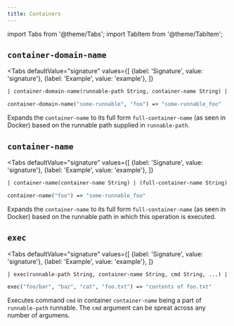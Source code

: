 ```yaml
---
title: Containers
---
```


import Tabs from '@theme/Tabs';
import TabItem from '@theme/TabItem';

## `container-domain-name`

<Tabs
  defaultValue="signature"
  values={[
    {label: 'Signature', value: 'signature'},
    {label: 'Example', value: 'example'},
  ]}
>

<TabItem value="signature">

```clojure
| container-domain-name(runnable-path String, container-name String) | (full-container-name String)
```

</TabItem>

<TabItem value="example">

```clojure
container-domain-name("some-runnable", "foo") => "some-runnable_foo"
```

</TabItem>

</Tabs>

Expands the `container-name` to its full form `full-container-name` (as seen in Docker) based on the runnable path
supplied in `runnable-path`.

## `container-name`

<Tabs
  defaultValue="signature"
  values={[
    {label: 'Signature', value: 'signature'},
    {label: 'Example', value: 'example'},
  ]}
>

<TabItem value="signature">

```clojure
| container-name(container-name String) | (full-container-name String)
```

</TabItem>

<TabItem value="example">

```clojure
container-name("foo") => "some-runnable_foo"
```

</TabItem>

</Tabs>

Expands the `container-name` to its full form  `full-container-name` (as seen in Docker) based on the runnable path
in which this operation is executed.

## `exec`

<Tabs
  defaultValue="signature"
  values={[
    {label: 'Signature', value: 'signature'},
    {label: 'Example', value: 'example'},
  ]}
>

<TabItem value="signature">

```clojure
| exec(runnable-path String, container-name String, cmd String, ...) | (stdout String)
```

</TabItem>

<TabItem value="example">

```clojure
exec("foo/bar", "baz", "cat", "foo.txt") => "contents of foo.txt"
```

</TabItem>

</Tabs>

Executes command `cmd` in container `container-name` being a part of `runnable-path` runnable.
The `cmd` argument can be spreat across any number of argumens.
